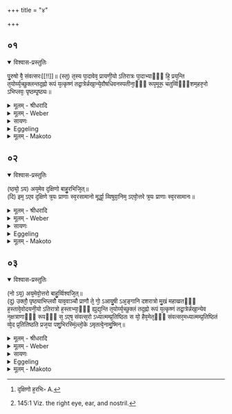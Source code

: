 +++
title = "४"

+++


##  ०१


<details open><summary>विश्वास-प्रस्तुतिः</summary>

पु᳘रुषो वै᳘ संवत्सरः[[!!]]॥
(स्त᳘) त᳘स्य पा᳘दावेव᳘ प्रायणी᳘यो ऽतिरात्रः पा᳘दाभ्याᳫँ᳭ हि᳘ प्रय᳘न्ति त᳘योर्य्य᳘च्छुक्लन्तद᳘ह्नो रूपं य᳘त्कृष्णं तद्रा᳘त्रेर्न्नखा᳘न्ये᳘वौषधिवनस्पतीना᳘ᳫँ᳘ रूप᳘मूरू᳘ चतुर्व्विᳫँ᳭शम᳘हरु᳘रो ऽभिप्लवः᳘ पृष्ठम्पृ᳘ष्ठ्यः॥
</details>

<details><summary>मूलम् - श्रीधरादि</summary>

पु᳘रुषो वै᳘ संवत्सरः[[!!]]॥
(स्त᳘) त᳘स्य पा᳘दावेव᳘ प्रायणी᳘यो ऽतिरात्रः पा᳘दाभ्याᳫँ᳭ हि᳘ प्रय᳘न्ति त᳘योर्य्य᳘च्छुक्लन्तद᳘ह्नो रूपं य᳘त्कृष्णं तद्रा᳘त्रेर्न्नखा᳘न्ये᳘वौषधिवनस्पतीना᳘ᳫँ᳘ रूप᳘मूरू᳘ चतुर्व्विᳫँ᳭शम᳘हरु᳘रो ऽभिप्लवः᳘ पृष्ठम्पृ᳘ष्ठ्यः॥
</details>

<details><summary>मूलम् - Weber</summary>

पु᳘रुषो वै᳘ संवत्सरः᳟ ॥
त᳘स्य पा᳘दावेव᳘ प्रायणी᳘योऽतिरात्रः पा᳘दाभ्याँ हि᳘ प्रय᳘न्ति त᳘योर्य᳘छुक्लं तद᳘ह्नो रूपं य᳘त्कृष्णं तद्रा᳘त्रेर्नखा᳘न्येॗवौषधिवनस्पतीनाँ᳘ रूप᳘मूरू᳘ चतुर्विँशम᳘हरु᳘रोऽभिप्लवः᳘ पृष्ठं पृ᳘ष्ठ्यः ॥
</details>

<details><summary>सायणः</summary>

…
</details>

<details><summary>Eggeling</summary>

1. The Year, indeed, is Man;--the opening (prāyaṇīya) Atirātra is his feet, for by means of their

feet (men) go forward (prayanti): that part of them which is white is of the form of the day, and that which is black is (of the form) of the night; the nails are of the form of herbs and trees. The Caturviṁśa day is the thighs, the Abhiplava the breast, and the Pr̥shṭḥya the back.
</details>

<details><summary>मूलम् - Makoto</summary>

पु꣡रुषो वै꣡ संवत्सरः꣡ त꣡स्य पा꣡दा꣡व् एव꣡ प्रा꣡यणी꣡यो ऽतिरा꣡त्रः पा꣡दा꣡भ्याꣳ꣡ हि꣡ प्रय꣡न्ति त꣡योर् य꣡च् छुक्लं꣡ त꣡द् अ꣡ह्नो रूपं꣡ य꣡त् कृष्णं꣡ त꣡द् रा꣡त्रेर् नखा꣡न्य् एवौ᳡षधिवनस्पतीनाꣳ꣡ रूप꣡म् ऊरू꣡ चतुर्विꣳश꣡म् अ꣡हर् उ꣡रो ऽभिप्लवः꣡ पृष्ठं꣡ पृ꣡ष्ठ्यः ॥॥
</details>


##  ०२


<details open><summary>विश्वास-प्रस्तुतिः</summary>

(ष्ठ्यो᳘ ऽय) अय᳘मेव द᳘क्षिणो बाहु᳘रभिजि᳘त्॥  
(दि) इम᳘ ऽएव द᳘क्षिणे त्र᳘यः प्राणाः स्व᳘रसामानो मूर्द्धा᳘ व्विषुवा᳘निम᳘ ऽएवो᳘त्तरे त्र᳘यः प्राणाः स्व᳘रसामानः॥
</details>

<details><summary>मूलम् - श्रीधरादि</summary>

(ष्ठ्यो᳘ ऽय) अय᳘मेव द᳘क्षिणो बाहु᳘रभिजि᳘त्॥  
(दि) इम᳘ ऽएव द᳘क्षिणे त्र᳘यः प्राणाः स्व᳘रसामानो मूर्द्धा᳘ व्विषुवा᳘निम᳘ ऽएवो᳘त्तरे त्र᳘यः प्राणाः स्व᳘रसामानः॥
</details>

<details><summary>मूलम् - Weber</summary>

अय᳘मेव द᳘क्षिणो बाहु᳘रभिजि᳘त् [^wbr_1] ॥  
इम᳘ऽएव द᳘क्षिणे त्र᳘यः प्राणाः स्व᳘रसामानो मूर्धा᳘ विषुवा᳘निम᳘ऽएवो᳘त्तरे त्र᳘यः प्राणाः स्व᳘रसामानः ॥  

[^wbr_1]: द᳘क्षिणो ह᳘रभिः॰ A.
</details>

<details><summary>सायणः</summary>

…
</details>

<details><summary>Eggeling</summary>

2. The Abhijit is this right arm, the Svarasāman days these three (openings of the) vital airs on the right side [^egg_439] the Vishuvat the head, and the (second period of) Svarasāman days these three vital airs on the left side.

[^egg_439]: 145:1 Viz. the right eye, ear, and nostril.
</details>

<details><summary>मूलम् - Makoto</summary>

अय꣡म् एव꣡ द꣡क्षिणो बा꣡हु꣡र् अभिजि꣡त् ।॥  
इम꣡ एव꣡ द꣡क्षिणे त्र꣡यः प्रा꣡णाः꣡ स्व꣡रसा꣡मा꣡नो मूर्धा꣡ विषुवा꣡न् इम꣡ एवो꣡त्तरे त्र꣡यः प्रा꣡णाः꣡ स्व꣡रसा꣡मा꣡नः ॥॥
</details>


##  ०३


<details open><summary>विश्वास-प्रस्तुतिः</summary>

(नो ऽय᳘) अय᳘मेवो᳘त्तरो बाहु᳘र्व्विश्वजि᳘त्॥  
(दु) उक्तौ᳘ पृष्ठ्याभिप्लवौ याव᳘वाञ्चौ प्राणौ ते᳘ गो᳘ ऽआयु᳘षी ऽअ᳘ङ्गानि दशरात्रो मु᳘खं महाव्व्रतᳫँ᳭ ह᳘स्तावे᳘वोदयनी᳘यो ऽतिरात्रो ह᳘स्ताभ्या᳘ᳫँ᳘ ह्युद्य᳘न्ति त᳘योर्य्य᳘च्छुक्लं तद᳘ह्नो रूपं य᳘त्कृष्णं तद्रा᳘त्रेर्न्नखा᳘न्येव न᳘क्षत्राणाᳫँ᳭ रूपᳫँ᳭ स᳘ ऽएष᳘ संवत्स᳘रो ऽध्यात्मम्प्र᳘तिष्ठितः स यो᳘ हैव᳘मेत᳘ᳫँ᳘ संवत्सर᳘मध्यात्मम्प्र᳘तिष्ठितं व्वे᳘द प्र᳘तितिष्ठति प्रज᳘या पशु᳘भिरस्मिं᳘ल्लो᳘के ऽमृतत्वे᳘नामु᳘ष्मिन्॥
</details>

<details><summary>मूलम् - श्रीधरादि</summary>

(नो ऽय᳘) अय᳘मेवो᳘त्तरो बाहु᳘र्व्विश्वजि᳘त्॥  
(दु) उक्तौ᳘ पृष्ठ्याभिप्लवौ याव᳘वाञ्चौ प्राणौ ते᳘ गो᳘ ऽआयु᳘षी ऽअ᳘ङ्गानि दशरात्रो मु᳘खं महाव्व्रतᳫँ᳭ ह᳘स्तावे᳘वोदयनी᳘यो ऽतिरात्रो ह᳘स्ताभ्या᳘ᳫँ᳘ ह्युद्य᳘न्ति त᳘योर्य्य᳘च्छुक्लं तद᳘ह्नो रूपं य᳘त्कृष्णं तद्रा᳘त्रेर्न्नखा᳘न्येव न᳘क्षत्राणाᳫँ᳭ रूपᳫँ᳭ स᳘ ऽएष᳘ संवत्स᳘रो ऽध्यात्मम्प्र᳘तिष्ठितः स यो᳘ हैव᳘मेत᳘ᳫँ᳘ संवत्सर᳘मध्यात्मम्प्र᳘तिष्ठितं व्वे᳘द प्र᳘तितिष्ठति प्रज᳘या पशु᳘भिरस्मिं᳘ल्लो᳘के ऽमृतत्वे᳘नामु᳘ष्मिन्॥
</details>

<details><summary>मूलम् - Weber</summary>

अय᳘मेवो᳘त्तरो बाहु᳘र्विश्वजि᳘त् ॥  
उक्तौ᳘ पृष्ठ्याभिप्लवौ याव᳘वाञ्चौ प्राणौ ते᳘ गोऽआयु᳘षीऽअ᳘ङ्गानि दशरात्रो मु᳘खं महाव्रतँ ह᳘स्तावेॗवोदयनी᳘योऽतिरात्रो ह᳘स्ताभ्याँॗ ह्युद्य᳘न्ति त᳘योर्य᳘छुक्लं तद᳘ह्नो रूपं य᳘त्कृष्णं तद्रा᳘त्रेर्नखा᳘न्येव न᳘क्षत्राणाँ रूपँ स᳘ एष᳘ संवत्सॗरोऽध्यात्मं प्र᳘तिष्ठितः स यो᳘ हैव᳘मेतँ᳘ संवत्सर᳘मध्यात्मं प्र᳘तिष्ठितं वे᳘द प्र᳘तितिष्ठति प्रज᳘या पशु᳘भिरस्मिं᳘लोॗकेऽमृतत्वे᳘नामु᳘ष्मिन् ॥ ब्राह्मणम् ॥४॥ प्रथमोऽध्यायः [७५]॥
</details>

<details><summary>सायणः</summary>

…
</details>

<details><summary>Eggeling</summary>

3. The Viśvajit is this left arm,--the Pr̥shṭḥya and Abhiplava have been told,--the Go and Āyus those downward vital airs; the Daśarātra the limbs, the Mahāvrata the mouth; and the concluding (udayanīya) Atirātra is the hands, for by means of the hands (men) move (reach) upwards (udyanti) that part of them which is white is of the form of the day, and that which is black is of that of the night; and the nails are of the form of the stars. Thus that year is established in respect of the body; and, verily, whosoever thus knows that year to be established in respect of the body, establishes himself by means of offspring and cattle in this, and by immortality in the other, world.
</details>

<details><summary>मूलम् - Makoto</summary>

अय꣡म् एवो꣡त्तरो बा꣡हु꣡र् विश्वजि꣡त् ।॥  
उक्तौ꣡ पृष्ठ्या꣡भिप्लवौ꣡ या꣡व् अ꣡वा꣡ञ्चौ प्रा꣡णौ꣡ ते꣡ गोआ꣡यु꣡षी अ꣡ङ्गा꣡नि दशरा꣡त्रो꣡ मु꣡खं महा꣡व्रतꣳ꣡ ह꣡स्ता꣡व् एवो᳡दयनी꣡यो ऽतिरा꣡त्रो꣡ ह꣡स्ता꣡भ्याꣳ꣡ ह्य् उ᳡द्य꣡न्ति त꣡योर् य꣡च् छुक्लं꣡ त꣡द् अ꣡ह्नो रूपं꣡ य꣡त् कृष्णं꣡ त꣡द् रा꣡त्रेर् नखा꣡न्य् एव꣡ न꣡क्षत्रा꣡णाꣳ꣡ रूपꣳ꣡ स꣡ एष꣡ संवत्सरो᳡ ऽध्या꣡त्मं꣡ प्र꣡तिष्ठितः स꣡ यो꣡ हैव꣡म् एतꣳ꣡ संवत्सर꣡म् अध्या꣡त्मं꣡ प्र꣡तिष्ठितं वे꣡द प्र꣡तितिष्ठति प्रज꣡या꣡ पशु꣡भिर् अस्मिं꣡ लोके᳡ ऽमृतत्वे꣡ना꣡मु꣡ष्मिन् ॥॥
</details>

